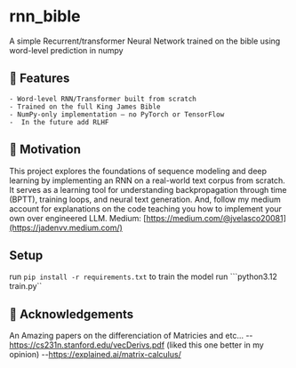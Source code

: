 # rnn_bible
A simple Recurrent/transformer Neural Network trained on the bible using word-level prediction in numpy
## 📌 Features 
    - Word-level RNN/Transformer built from scratch
    - Trained on the full King James Bible
    - NumPy-only implementation — no PyTorch or TensorFlow
    -  In the future add RLHF
## 🧠 Motivation

This project explores the foundations of sequence modeling and deep learning by implementing an RNN on a real-world text corpus from scratch. It serves as a learning tool for understanding backpropagation through time (BPTT), training loops, and neural text generation. And, follow my medium account for explanations on the code teaching you how to implement your own over engineered LLM. Medium: [https://medium.com/@jvelasco20081](https://jadenvv.medium.com/)

## Setup 
run ```pip install -r requirements.txt```
to train the model run ```python3.12 train.py``

## 🙏 Acknowledgements
An Amazing papers on the differenciation of Matricies and etc... 
    --https://cs231n.stanford.edu/vecDerivs.pdf (liked this one better in my opinion)
    --https://explained.ai/matrix-calculus/

    


